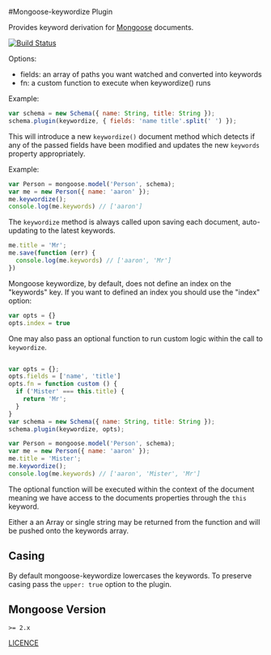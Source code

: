 #Mongoose-keywordize Plugin

Provides keyword derivation for [Mongoose](http://mongoosejs.com) documents.

[![Build Status](https://secure.travis-ci.org/aheckmann/mongoose-keywordize.png)](http://travis-ci.org/aheckmann/mongoose-keywordize)

Options:

  - fields: an array of paths you want watched and converted into keywords
  - fn: a custom function to execute when keywordize() runs

Example:

```js
var schema = new Schema({ name: String, title: String });
schema.plugin(keywordize, { fields: 'name title'.split(' ') });
```

This will introduce a new `keywordize()` document method which detects if any of the passed fields have been modified and updates the new `keywords` property appropriately.

Example:

```js
var Person = mongoose.model('Person', schema);
var me = new Person({ name: 'aaron' });
me.keywordize();
console.log(me.keywords) // ['aaron']
```

The `keywordize` method is always called upon saving each document, auto-updating to the latest keywords.

```js
me.title = 'Mr';
me.save(function (err) {
  console.log(me.keywords) // ['aaron', 'Mr']
})
```

Mongoose keywordize, by default, does not define an index on the "keywords" key.
If you want to defined an index you should use the "index" option:

```js
var opts = {}
opts.index = true
```

One may also pass an optional function to run custom logic within the call to `keywordize`.

```js

var opts = {};
opts.fields = ['name', 'title']
opts.fn = function custom () {
  if ('Mister' === this.title) {
    return 'Mr';
  }
}
var schema = new Schema({ name: String, title: String });
schema.plugin(keywordize, opts);

var Person = mongoose.model('Person', schema);
var me = new Person({ name: 'aaron' });
me.title = 'Mister';
me.keywordize();
console.log(me.keywords) // ['aaron', 'Mister', 'Mr']
```

The optional function will be executed within the context of the document meaning we have access to the documents properties through the `this` keyword.

Either a an Array or single string may be returned from the function and will be pushed onto the keywords array.

## Casing

By default mongoose-keywordize lowercases the keywords. To preserve casing pass the `upper: true` option to the plugin.

## Mongoose Version
`>= 2.x`

[LICENCE](https://github.com/aheckmann/mongoose-keywordize/blob/master/LICENSE)





